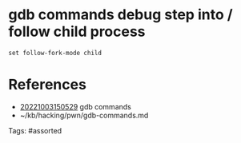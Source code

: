 # gdb commands debug step into / follow child process
```
set follow-fork-mode child
```

# References
- [20221003150529](/zet/20221003150529/README.md) gdb commands
- ~/kb/hacking/pwn/gdb-commands.md

Tags:
    #assorted

